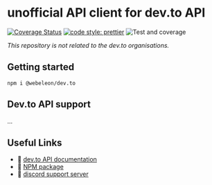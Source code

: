 # unofficial API client for dev.to API

[![Coverage Status](https://coveralls.io/repos/github/Webeleon/dev.to/badge.svg?branch=master)](https://coveralls.io/github/Webeleon/dev.to?branch=master)
[![code style: prettier](https://img.shields.io/badge/code_style-prettier-ff69b4.svg?style=flat-square)](https://github.com/prettier/prettier)
![Test and coverage](https://github.com/webeleon/dev.to/workflows/Test%20and%20coverage/badge.svg)

*This repository is not related to the dev.to organisations.*

## Getting started

```
npm i @webeleon/dev.to
```

## Dev.to API support

...

## Useful Links
- :link: [dev.to API documentation](https://docs.dev.to/api/)
- :link: [NPM package](https://www.npmjs.com/package/@webeleon/dev.to)
- :link: [discord support server](https://discord.com/invite/a9PdTrv)